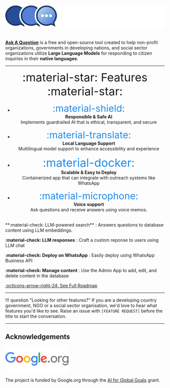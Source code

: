 <style>
.primary-color {
    color: #1F8CED;
}
</style>
<pre align="center" style="text-align:center; font-size: 1vw; background:none;">
<img src="./images/logo-light.png#only-dark" alt="logo-light" width="600"/><img src="./images/logo-dark.png#only-light" alt="logo-dark" width="600"/>
<br>
</pre>

**[Ask A Question](https://idinsight.github.io/aaq-core/)** is a free and open-source tool created to help non-profit organizations, governments in developing nations, and social sector organizations utilize **Large Language Models** for responding to citizen inquiries in their **native languages**.

---

<div style=" text-align:center; font-size: 36px;"  markdown>
 :material-star: Features :material-star:
</div>

<div class="grid cards" style="text-align:center" markdown>

- <span style="font-size: 30px" class="primary-color">:material-shield:</span><br>
  **Responsible & Safe AI** <br>
  Implements guardrailed AI that is ethical, transparent, and secure

- <span style="font-size: 30px" class="primary-color">:material-translate:</span><br>
  **Local Language Support** <br>
  Multilingual model support to enhance accessibility and experience

- <span style="font-size: 36px;" class="primary-color">:material-docker:</span><br>
  **Scalable & Easy to Deploy** <br>
  Containerized app that can integrate with outreach systems like WhatsApp

- <span style="font-size: 30px;" class="primary-color">:material-microphone:</span><br>
  **Voice support** <br>
  Ask questions and receive answers using voice memos.

</div>
<br>
**:material-check: LLM-powered search** : Answers questions to database content using LLM embeddings.

**:material-check: LLM responses** : Craft a custom reponse to users using LLM chat

**:material-check: Deploy on WhatsApp** : Easily deploy using WhatsApp Business API

**:material-check: Manage content** : Use the Admin App to add, edit, and delete content in the database

[:octicons-arrow-right-24: See Full Roadmap](./roadmap.md)

---

!!! question "Looking for other features?"
If you are a developing country government, NGO or a social sector
organisation, we'd love to hear what features you'd like to see. Raise an
issue with `[FEATURE REQUEST]` before the title to start the conversation.

---

## Acknowledgements

<img src="./images/google_org.png" alt="google_dot_org" width=200/>

The project is funded by Google.org through the
[AI for Global Goals](https://globalgoals.withgoogle.com/globalgoals/) grant.

